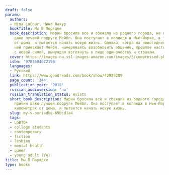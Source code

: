 ```yaml
---
draft: false
params:
  authors:
  - Nina LaCour, Нина Лакур
  bookTitle: Мы В Порядке
  book_description: Марин бросила все и сбежала из родного города, не объяснив причин
    даже лучшей подруге Мейбл. Она поступает в колледж в Нью-Йорке, в тысячах километрах
    от дома, и пытается начать новую жизнь. Однако, когда на новогодние каникулы к
    ней приезжает Мейбл, намереваясь возобновить общение, прошлое настигает Марин
    с новой силой, вынуждая взглянуть в лицо одиночеству и страхам.
  cover: https://images-na.ssl-images-amazon.com/images/S/compressed.photo.goodreads.com/books/1542893481i/42929289.jpg
  isbn: '9785604072196'
  languages:
  - Русский
  link: https://www.goodreads.com/book/show/42929289
  page_count: '244'
  publication_year: '2018'
  russian_audioversion: 'no'
  russian_translation_status: exists
  short_book_description: Марин бросила все и сбежала из родного города, не объяснив
    причин даже лучшей подруге Мейбл. Она поступает в колледж в Нью-Йорке, в тысячах
    километрах от дома, и пытается начать новую жизнь.
  slug: my-v-poriadke-69bcd1a4
  tags:
  - LGBTQ+
  - college students
  - contemporary
  - fiction
  - lesbian
  - mental health
  - queer
  - young adult (YA)
title: Мы В Порядке
type: books
---
```

